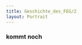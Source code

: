 ```yaml
---
title: Geschichte_des_FEG/2
layout: Portrait
---
```


<h3>
  kommt noch
</h3>
<script>
  highlight("Geschichte_des_FEG");
</script>


